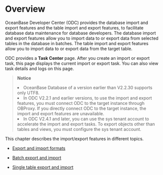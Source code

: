 Overview 
=============================

OceanBase Developer Center (ODC) provides the database import and export features and the table import and export features, to facilitate database data maintenance for database developers. The database import and export features allow you to import data to or export data from selected tables in the database in batches. The table import and export features allow you to import data to or export data from the target table. 

ODC provides a **Task Center** page. After you create an import or export task, this page displays the current import or export task. You can also view task details and logs on this page. 

> **Notice**<br>
> <li> OceanBase Database of a version earlier than V2.2.30 supports only UTF8.</li>
> <li> In ODC V2.2.1 and earlier versions, to use the import and export features, you must connect ODC to the target instance through OBProxy. If you directly connect ODC to the target instance, the import and export features are unavailable.</li>
> <li> In ODC V2.4.1 and later, you can use the sys tenant account to accelerate the import and export tasks. To export objects other than tables and views, you must configure the sys tenant account.</li>

  




This chapter describes the import/export features in different topics.

* [Export and import formats](../../../700.client-odc-user-guide/500.client-odc-use-tools/100.client-odc-data-export-and-import/200.client-odc-export-and-import-formats.md)

  

* [Batch export and import](../100.web-odc-data-export-and-import/300.web-odc-batch-export-and-import.md)

  

* [Single table export and import](../100.web-odc-data-export-and-import/400.web-odc-single-table-export-and-import.md)

  



